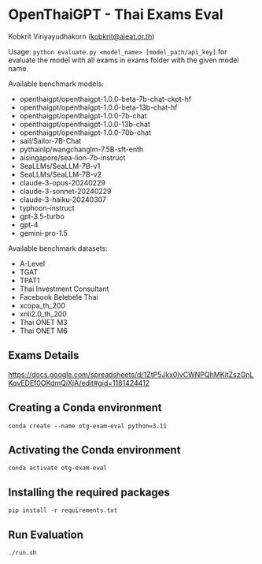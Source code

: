 # OpenThaiGPT - Thai Exams Eval
Kobkrit Viriyayudhakorn (kobkrit@aieat.or.th)

Usage: ``python evaluate.py <model_name> [model_path/api_key]`` for evaluate the model with all exams in exams folder with the given model name.

Available benchmark models:
 - openthaigpt/openthaigpt-1.0.0-beta-7b-chat-ckpt-hf
 - openthaigpt/openthaigpt-1.0.0-beta-13b-chat-hf
 - openthaigpt/openthaigpt-1.0.0-7b-chat
 - openthaigpt/openthaigpt-1.0.0-13b-chat
 - openthaigpt/openthaigpt-1.0.0-70b-chat
 - sail/Sailor-7B-Chat
 - pythainlp/wangchanglm-7.5B-sft-enth
 - aisingapore/sea-lion-7b-instruct
 - SeaLLMs/SeaLLM-7B-v1
 - SeaLLMs/SeaLLM-7B-v2
 - claude-3-opus-20240229
 - claude-3-sonnet-20240229
 - claude-3-haiku-20240307
 - typhoon-instruct
 - gpt-3.5-turbo
 - gpt-4
 - gemini-pro-1.5

Available benchmark datasets:
- A-Level
- TGAT
- TPAT1
- Thai Investment Consultant
- Facebook Belebele Thai
- xcopa_th_200
- xnli2.0_th_200
- Thai ONET M3
- Thai ONET M6

## Exams Details
https://docs.google.com/spreadsheets/d/1ZtP5Jkx0IvCWNPQhMKitZszGnLKqvEDEf0OKdmQiXjA/edit#gid=1181424412

## Creating a Conda environment
```
conda create --name otg-exam-eval python=3.11
```

## Activating the Conda environment
```
conda activate otg-exam-eval
```

## Installing the required packages
```
pip install -r requirements.txt
```

## Run Evaluation
```
./run.sh
```



